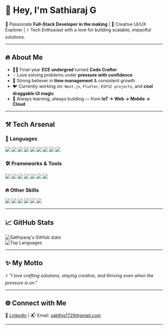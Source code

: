 # 👋 Hey, I'm Sathiaraj G

🚀 Passionate **Full-Stack Developer in the making** | 🎨 Creative UI/UX Explorer | ⚡ Tech Enthusiast with a love for building scalable, impactful solutions.  

---

## 🔥 About Me  
- 🧑‍💻 Final-year **ECE undergrad** turned **Code Crafter**  
- 💡 Love solving problems under **pressure with confidence**  
- 🎯 Strong believer in **time management** & consistent growth  
- 🐦 Currently working on: `Next.js`, `Flutter`, `ESP32 projects`, and **cool draggable UI magic**  
- 🌱 Always learning, always building — from **IoT → Web → Mobile → Cloud**  

---

## ⚒️ Tech Arsenal  

### 🚀 Languages  
<p align="left">
  <img src="https://img.shields.io/badge/C-A8B9CC?style=for-the-badge&logo=c&logoColor=white" />
  <img src="https://img.shields.io/badge/C++-00599C?style=for-the-badge&logo=cplusplus&logoColor=white" />
  <img src="https://img.shields.io/badge/Python-3776AB?style=for-the-badge&logo=python&logoColor=white" />
  <img src="https://img.shields.io/badge/Java-007396?style=for-the-badge&logo=java&logoColor=white" />
  <img src="https://img.shields.io/badge/JavaScript-F7DF1E?style=for-the-badge&logo=javascript&logoColor=black" />
  <img src="https://img.shields.io/badge/SQL-003B57?style=for-the-badge&logo=databricks&logoColor=white" />
  <img src="https://img.shields.io/badge/MongoDB-47A248?style=for-the-badge&logo=mongodb&logoColor=white" />
  <img src="https://img.shields.io/badge/HTML5-E34F26?style=for-the-badge&logo=html5&logoColor=white" />
  <img src="https://img.shields.io/badge/CSS3-1572B6?style=for-the-badge&logo=css3&logoColor=white" />
</p>  

### 🛠️ Frameworks & Tools  
<p align="left">
  <img src="https://img.shields.io/badge/Next.js-000000?style=for-the-badge&logo=nextdotjs&logoColor=white" />
  <img src="https://img.shields.io/badge/React-61DAFB?style=for-the-badge&logo=react&logoColor=black" />
  <img src="https://img.shields.io/badge/Flutter-02569B?style=for-the-badge&logo=flutter&logoColor=white" />
  <img src="https://img.shields.io/badge/Node.js-339933?style=for-the-badge&logo=nodedotjs&logoColor=white" />
  <img src="https://img.shields.io/badge/Express.js-FFFFFF?style=for-the-badge&logo=express&logoColor=000000" />
  <img src="https://img.shields.io/badge/Git-F05032?style=for-the-badge&logo=git&logoColor=white" />
  <img src="https://img.shields.io/badge/GitHub-FFFFFF?style=for-the-badge&logo=github&logoColor=000000" />
</p>  

### 🔥 Other Skills  
<p align="left">
  <img src="https://img.shields.io/badge/UI%2FUX-FF4088?style=for-the-badge&logo=adobecreativecloud&logoColor=white" />
  <img src="https://img.shields.io/badge/Arduino-00979D?style=for-the-badge&logo=arduino&logoColor=white" />
  <img src="https://img.shields.io/badge/ESP32-000000?style=for-the-badge&logo=espressif&logoColor=white" />
  <img src="https://img.shields.io/badge/ESP8266-000000?style=for-the-badge&logo=espressif&logoColor=white" />
  <img src="https://img.shields.io/badge/NodeMCU-00878F?style=for-the-badge&logo=espressif&logoColor=white" />
  <img src="https://img.shields.io/badge/Blynk-2ECC71?style=for-the-badge&logo=blynk&logoColor=white" />
</p>


---

## 📈 GitHub Stats  
![Sathiyaraj's GitHub stats](https://github-readme-stats.vercel.app/api?username=YOUR_GITHUB_USERNAME&show_icons=true&theme=radical)  
![Top Languages](https://github-readme-stats.vercel.app/api/top-langs/?username=YOUR_GITHUB_USERNAME&layout=compact&theme=radical)  

---

## ✨ My Motto  
⚡ *"I love crafting solutions, staying creative, and thriving even when the pressure is on."*


---

## 🌐 Connect with Me  
🔗 [LinkedIn](https://www.linkedin.com/in/sakthideveloper/) | 📬 Email: sakthig1729@gmail.com 

---
